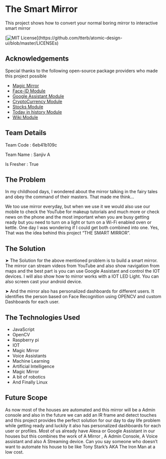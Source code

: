 
# The Smart Mirror

This project shows how to convert your normal boring mirror to interactive smart mirror

[![MIT License](https://img.shields.io/apm/l/atomic-design-ui.svg?)](https://github.com/tterb/atomic-design-ui/blob/master/LICENSEs)

## Acknowledgements
Special thanks to the following open-source package providers who made this project possible

 - [Magic Mirror](https://github.com/MichMich/MagicMirror)
 - [Face-ID Module](https://github.com/jimbydude/MMM-Face-Multi-User-Recognition-SMAI)
 - [Google Assistant Module](https://github.com/bugsounet/MMM-GoogleAssistant)
 - [CryptoCurrency Module](https://github.com/matteodanelli/MMM-cryptocurrency)
 - [Stocks Module](https://github.com/hakanmhmd/MMM-Stock)
 - [Today in history Module](https://github.com/nkl-kst/MMM-OnThisDay)
 - [Wiki Module](https://github.com/mihairinzis/MMM-wiki)
## Team Details

Team Code : 6eb41b109c

Team Name : Sanjiv A

Is Fresher : True
## The Problem
In my childhood days, I wondered about the mirror talking in the fairy tales and obey the command of their masters. That made me think…

We too use mirror everyday, but when we use it we would also use our mobile to check the YouTube for makeup tutorials and much more or check news on the phone and the most important when you are busy getting ready but you need to turn on a light or turn on a Wi-Fi enabled oven or kettle. One day I was wondering if I could get both combined into one. Yes, That was the idea behind this project “THE SMART MIRROR”. 

## The Solution
➤ The Solution for the above mentioned problem is to build a smart mirror. The mirror can stream videos from YouTube and also show navigation from maps and the best part is you can use Google Assistant and control the IOT devices. I will also show how to mirror works with a IOT LED Light. You can also screen cast your android device. 

➤ And the mirror also has personalized dashboards for different users. It identifies the person based on Face Recognition using OPENCV and custom Dashboards for each user.

## The Technologies Used

* JavaScript
* OpenCV
* Raspberry pi
* IOT 
* Magic Mirror
* Voice Assistants
* Machine Learning
* Artificial Intelligence
* Magic Mirror
* A bit of robotics
* And Finally Linux

## Future Scope

As now most of the houses are automated and this mirror will be a Admin console and also in the future we can add an IR frame and detect touches and this project provides the perfect solution for our day to day life problem while getting ready and luckily it also has personalized dashboards for each user or profiles. Most of us already have Alexa or Google Assistant in our houses but this combines the work of A Mirror , A Admin Console, A Voice assistant and also  A Streaming device. Can you say someone who doesn’t want to automate his house to be like Tony Stark’s AKA The Iron Man at a low cost.
